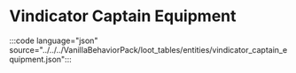 # Vindicator Captain Equipment

:::code language="json" source="../../../VanillaBehaviorPack/loot_tables/entities/vindicator_captain_equipment.json":::